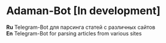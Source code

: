 <h1>Adaman-Bot [In development]</h2>

<b>Ru</b> Telegram-Bot для парсинга статей с различных сайтов<br> 
<b>En</b> Telegram-Bot for parsing articles from various sites
